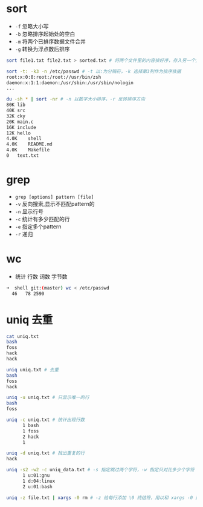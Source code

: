 # sort
- `-f` 忽略大小写
- `-b` 忽略排序起始处的空白
- `-m` 将两个已排序数据文件合并
- `-g` 转换为浮点数后排序

```bash
sort file1.txt file2.txt > sorted.txt # 将两个文件里的内容排好序，存入另一个文件

sort -t: -k3 -n /etc/passwd # -t 以:为分隔符，-k 选择第3列作为排序依据
root:x:0:0:root:/root://usr/bin/zsh
daemon:x:1:1:daemon:/usr/sbin:/usr/sbin/nologin
...

du -sh * | sort -nr # -n 以数字大小排序，-r 反转排序方向
80K	lib
40K	src
32K	cky
20K	main.c
16K	include
12K	hello
4.0K	shell
4.0K	README.md
4.0K	Makefile
0	text.txt
```

# grep
- `grep [options] pattern [file]`
- `-v` 反向搜索,显示不匹配pattern的
- `-n` 显示行号
- `-c` 统计有多少匹配的行
- `-e` 指定多个pattern
- `-r` 递归

# wc
- 统计 行数 词数 字节数
```bash
➜  shell git:(master) wc < /etc/passwd
  46   78 2590
```

# uniq 去重
```bash
cat uniq.txt 
bash
foss
hack
hack

uniq uniq.txt # 去重
bash
foss
hack

uniq -u uniq.txt # 只显示唯一的行 
bash
foss

uniq -c uniq.txt # 统计出现行数
      1 bash
      1 foss
      2 hack
      1 

uniq -d uniq.txt # 找出重复的行
hack

uniq -s2 -w2 -c uniq_data.txt # -s 指定跳过两个字符，-w 指定只对比多少个字符
      1 u:01:gnu
      1 d:04:linux
      2 u:01:bash

uniq -z file.txt | xargs -0 rm # -z 给每行添加 \0 终结符，用以和 xargs -0 配合使用，使得每行被当做一个参数，而不是被空格隔开的好几个参数
```





